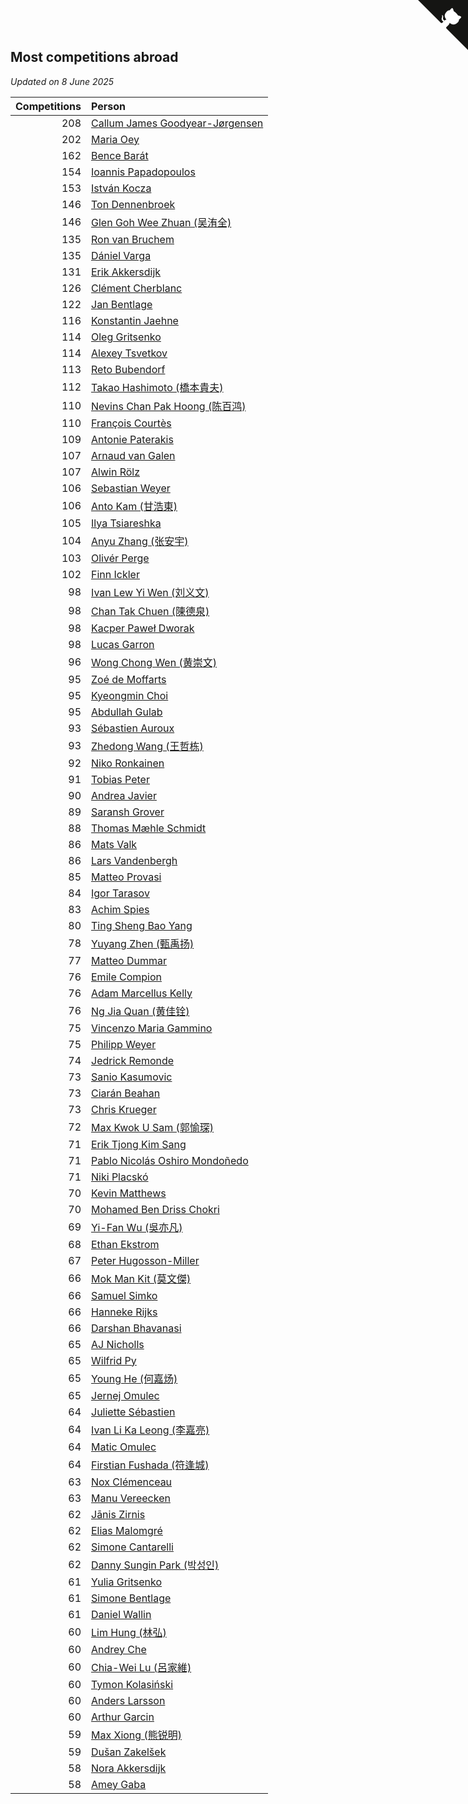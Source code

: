 ## Most competitions abroad

*Updated on  8 June 2025*

| Competitions | Person |
| ---: | :--- |
| 208 | [Callum James Goodyear-Jørgensen](https://www.worldcubeassociation.org/persons/2012GOOD02) |
| 202 | [Maria Oey](https://www.worldcubeassociation.org/persons/2007OEYM01) |
| 162 | [Bence Barát](https://www.worldcubeassociation.org/persons/2008BARA01) |
| 154 | [Ioannis Papadopoulos](https://www.worldcubeassociation.org/persons/2013PAPA01) |
| 153 | [István Kocza](https://www.worldcubeassociation.org/persons/2005KOCZ01) |
| 146 | [Ton Dennenbroek](https://www.worldcubeassociation.org/persons/2003DENN01) |
| 146 | [Glen Goh Wee Zhuan (吴洧全)](https://www.worldcubeassociation.org/persons/2015ZHUA01) |
| 135 | [Ron van Bruchem](https://www.worldcubeassociation.org/persons/2003BRUC01) |
| 135 | [Dániel Varga](https://www.worldcubeassociation.org/persons/2008VARG01) |
| 131 | [Erik Akkersdijk](https://www.worldcubeassociation.org/persons/2005AKKE01) |
| 126 | [Clément Cherblanc](https://www.worldcubeassociation.org/persons/2014CHER05) |
| 122 | [Jan Bentlage](https://www.worldcubeassociation.org/persons/2010BENT01) |
| 116 | [Konstantin Jaehne](https://www.worldcubeassociation.org/persons/2015JAEH01) |
| 114 | [Oleg Gritsenko](https://www.worldcubeassociation.org/persons/2011GRIT01) |
| 114 | [Alexey Tsvetkov](https://www.worldcubeassociation.org/persons/2017TSVE02) |
| 113 | [Reto Bubendorf](https://www.worldcubeassociation.org/persons/2012BUBE01) |
| 112 | [Takao Hashimoto (橋本貴夫)](https://www.worldcubeassociation.org/persons/2007HASH01) |
| 110 | [Nevins Chan Pak Hoong (陈百鸿)](https://www.worldcubeassociation.org/persons/2010CHAN20) |
| 110 | [François Courtès](https://www.worldcubeassociation.org/persons/2008COUR01) |
| 109 | [Antonie Paterakis](https://www.worldcubeassociation.org/persons/2012PATE01) |
| 107 | [Arnaud van Galen](https://www.worldcubeassociation.org/persons/2006GALE01) |
| 107 | [Alwin Rölz](https://www.worldcubeassociation.org/persons/2016ROLZ01) |
| 106 | [Sebastian Weyer](https://www.worldcubeassociation.org/persons/2010WEYE02) |
| 106 | [Anto Kam (甘浩東)](https://www.worldcubeassociation.org/persons/2017TUNG13) |
| 105 | [Ilya Tsiareshka](https://www.worldcubeassociation.org/persons/2012TERE01) |
| 104 | [Anyu Zhang (张安宇)](https://www.worldcubeassociation.org/persons/2012ZHAN08) |
| 103 | [Olivér Perge](https://www.worldcubeassociation.org/persons/2007PERG01) |
| 102 | [Finn Ickler](https://www.worldcubeassociation.org/persons/2012ICKL01) |
| 98 | [Ivan Lew Yi Wen (刘义文)](https://www.worldcubeassociation.org/persons/2012WENI01) |
| 98 | [Chan Tak Chuen (陳德泉)](https://www.worldcubeassociation.org/persons/2007CHUE01) |
| 98 | [Kacper Paweł Dworak](https://www.worldcubeassociation.org/persons/2020DWOR01) |
| 98 | [Lucas Garron](https://www.worldcubeassociation.org/persons/2006GARR01) |
| 96 | [Wong Chong Wen (黄崇文)](https://www.worldcubeassociation.org/persons/2014WENW01) |
| 95 | [Zoé de Moffarts](https://www.worldcubeassociation.org/persons/2010MOFF02) |
| 95 | [Kyeongmin Choi](https://www.worldcubeassociation.org/persons/2017CHOI07) |
| 95 | [Abdullah Gulab](https://www.worldcubeassociation.org/persons/2014GULA02) |
| 93 | [Sébastien Auroux](https://www.worldcubeassociation.org/persons/2008AURO01) |
| 93 | [Zhedong Wang (王哲栋)](https://www.worldcubeassociation.org/persons/2015WANG83) |
| 92 | [Niko Ronkainen](https://www.worldcubeassociation.org/persons/2010RONK01) |
| 91 | [Tobias Peter](https://www.worldcubeassociation.org/persons/2014PETE03) |
| 90 | [Andrea Javier](https://www.worldcubeassociation.org/persons/2010JAVI01) |
| 89 | [Saransh Grover](https://www.worldcubeassociation.org/persons/2014GROV01) |
| 88 | [Thomas Mæhle Schmidt](https://www.worldcubeassociation.org/persons/2013SCHM02) |
| 86 | [Mats Valk](https://www.worldcubeassociation.org/persons/2007VALK01) |
| 86 | [Lars Vandenbergh](https://www.worldcubeassociation.org/persons/2003VAND01) |
| 85 | [Matteo Provasi](https://www.worldcubeassociation.org/persons/2009PROV01) |
| 84 | [Igor Tarasov](https://www.worldcubeassociation.org/persons/2016TARA04) |
| 83 | [Achim Spies](https://www.worldcubeassociation.org/persons/2021SPIE01) |
| 80 | [Ting Sheng Bao Yang](https://www.worldcubeassociation.org/persons/2008BAOY01) |
| 78 | [Yuyang Zhen (甄禹扬)](https://www.worldcubeassociation.org/persons/2013ZHEN11) |
| 77 | [Matteo Dummar](https://www.worldcubeassociation.org/persons/2017DUMM01) |
| 76 | [Emile Compion](https://www.worldcubeassociation.org/persons/2007COMP01) |
| 76 | [Adam Marcellus Kelly](https://www.worldcubeassociation.org/persons/2016KELL10) |
| 76 | [Ng Jia Quan (黄佳铨)](https://www.worldcubeassociation.org/persons/2015QUAN03) |
| 75 | [Vincenzo Maria Gammino](https://www.worldcubeassociation.org/persons/2016GAMM01) |
| 75 | [Philipp Weyer](https://www.worldcubeassociation.org/persons/2010WEYE01) |
| 74 | [Jedrick Remonde](https://www.worldcubeassociation.org/persons/2008REMO01) |
| 73 | [Sanio Kasumovic](https://www.worldcubeassociation.org/persons/2009KASU01) |
| 73 | [Ciarán Beahan](https://www.worldcubeassociation.org/persons/2012BEAH01) |
| 73 | [Chris Krueger](https://www.worldcubeassociation.org/persons/2006KRUE01) |
| 72 | [Max Kwok U Sam (郭愉琛)](https://www.worldcubeassociation.org/persons/2018SAMK01) |
| 71 | [Erik Tjong Kim Sang](https://www.worldcubeassociation.org/persons/2018SANG01) |
| 71 | [Pablo Nicolás Oshiro Mondoñedo](https://www.worldcubeassociation.org/persons/2010MOND01) |
| 71 | [Niki Placskó](https://www.worldcubeassociation.org/persons/2008PLAC01) |
| 70 | [Kevin Matthews](https://www.worldcubeassociation.org/persons/2010MATT02) |
| 70 | [Mohamed Ben Driss Chokri](https://www.worldcubeassociation.org/persons/2015CHOK01) |
| 69 | [Yi-Fan Wu (吳亦凡)](https://www.worldcubeassociation.org/persons/2010WUIF01) |
| 68 | [Ethan Ekstrom](https://www.worldcubeassociation.org/persons/2018EKST01) |
| 67 | [Peter Hugosson-Miller](https://www.worldcubeassociation.org/persons/2021HUGO01) |
| 66 | [Mok Man Kit (莫文傑)](https://www.worldcubeassociation.org/persons/2009KITM01) |
| 66 | [Samuel Simko](https://www.worldcubeassociation.org/persons/2016SIMK01) |
| 66 | [Hanneke Rijks](https://www.worldcubeassociation.org/persons/2008RIJK01) |
| 66 | [Darshan Bhavanasi](https://www.worldcubeassociation.org/persons/2022BHAV01) |
| 65 | [AJ Nicholls](https://www.worldcubeassociation.org/persons/2015NICH04) |
| 65 | [Wilfrid Py](https://www.worldcubeassociation.org/persons/2016PYWI01) |
| 65 | [Young He (何嘉炀)](https://www.worldcubeassociation.org/persons/2014HEYO01) |
| 65 | [Jernej Omulec](https://www.worldcubeassociation.org/persons/2010OMUL01) |
| 64 | [Juliette Sébastien](https://www.worldcubeassociation.org/persons/2014SEBA01) |
| 64 | [Ivan Li Ka Leong (李嘉亮)](https://www.worldcubeassociation.org/persons/2015LEON02) |
| 64 | [Matic Omulec](https://www.worldcubeassociation.org/persons/2010OMUL02) |
| 64 | [Firstian Fushada (符逢城)](https://www.worldcubeassociation.org/persons/2015FUSH01) |
| 63 | [Nox Clémenceau](https://www.worldcubeassociation.org/persons/2015CLEM03) |
| 63 | [Manu Vereecken](https://www.worldcubeassociation.org/persons/2010VERE01) |
| 62 | [Jānis Zirnis](https://www.worldcubeassociation.org/persons/2013ZIRN01) |
| 62 | [Elias Malomgré](https://www.worldcubeassociation.org/persons/2017MALO02) |
| 62 | [Simone Cantarelli](https://www.worldcubeassociation.org/persons/2012CANT02) |
| 62 | [Danny Sungin Park (박성인)](https://www.worldcubeassociation.org/persons/2015PARK13) |
| 61 | [Yulia Gritsenko](https://www.worldcubeassociation.org/persons/2012SIDO01) |
| 61 | [Simone Bentlage](https://www.worldcubeassociation.org/persons/2014OHLE01) |
| 61 | [Daniel Wallin](https://www.worldcubeassociation.org/persons/2013WALL03) |
| 60 | [Lim Hung (林弘)](https://www.worldcubeassociation.org/persons/2016HUNG08) |
| 60 | [Andrey Che](https://www.worldcubeassociation.org/persons/2015CHEA01) |
| 60 | [Chia-Wei Lu (呂家維)](https://www.worldcubeassociation.org/persons/2007LUCH01) |
| 60 | [Tymon Kolasiński](https://www.worldcubeassociation.org/persons/2016KOLA02) |
| 60 | [Anders Larsson](https://www.worldcubeassociation.org/persons/2003LARS01) |
| 60 | [Arthur Garcin](https://www.worldcubeassociation.org/persons/2014GARC27) |
| 59 | [Max Xiong (熊锐明)](https://www.worldcubeassociation.org/persons/2015XION03) |
| 59 | [Dušan Zakelšek](https://www.worldcubeassociation.org/persons/2012ZAKE02) |
| 58 | [Nora Akkersdijk](https://www.worldcubeassociation.org/persons/2009CHRI03) |
| 58 | [Amey Gaba](https://www.worldcubeassociation.org/persons/2016GABA02) |


<a href="https://github.com/jonatanklosko/wca_statistics" class="github-corner" aria-label="View source on Github"><svg width="80" height="80" viewBox="0 0 250 250" style="fill:#151513; color:#fff; position: absolute; top: 0; border: 0; right: 0;" aria-hidden="true"><path d="M0,0 L115,115 L130,115 L142,142 L250,250 L250,0 Z"></path><path d="M128.3,109.0 C113.8,99.7 119.0,89.6 119.0,89.6 C122.0,82.7 120.5,78.6 120.5,78.6 C119.2,72.0 123.4,76.3 123.4,76.3 C127.3,80.9 125.5,87.3 125.5,87.3 C122.9,97.6 130.6,101.9 134.4,103.2" fill="currentColor" style="transform-origin: 130px 106px;" class="octo-arm"></path><path d="M115.0,115.0 C114.9,115.1 118.7,116.5 119.8,115.4 L133.7,101.6 C136.9,99.2 139.9,98.4 142.2,98.6 C133.8,88.0 127.5,74.4 143.8,58.0 C148.5,53.4 154.0,51.2 159.7,51.0 C160.3,49.4 163.2,43.6 171.4,40.1 C171.4,40.1 176.1,42.5 178.8,56.2 C183.1,58.6 187.2,61.8 190.9,65.4 C194.5,69.0 197.7,73.2 200.1,77.6 C213.8,80.2 216.3,84.9 216.3,84.9 C212.7,93.1 206.9,96.0 205.4,96.6 C205.1,102.4 203.0,107.8 198.3,112.5 C181.9,128.9 168.3,122.5 157.7,114.1 C157.9,116.9 156.7,120.9 152.7,124.9 L141.0,136.5 C139.8,137.7 141.6,141.9 141.8,141.8 Z" fill="currentColor" class="octo-body"></path></svg></a><style>.github-corner:hover .octo-arm{animation:octocat-wave 560ms ease-in-out}@keyframes octocat-wave{0%,100%{transform:rotate(0)}20%,60%{transform:rotate(-25deg)}40%,80%{transform:rotate(10deg)}}@media (max-width:500px){.github-corner:hover .octo-arm{animation:none}.github-corner .octo-arm{animation:octocat-wave 560ms ease-in-out}}</style>
